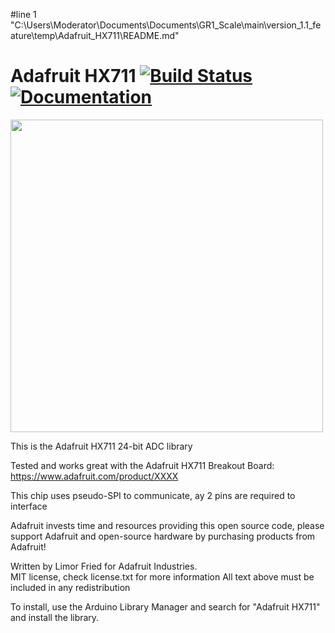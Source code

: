 #line 1 "C:\\Users\\Moderator\\Documents\\Documents\\GR1_Scale\\main\\version_1.1_feature\\temp\\Adafruit_HX711\\README.md"
# Adafruit HX711 [![Build Status](https://github.com/adafruit/Adafruit_HX711/workflows/Arduino%20Library%20CI/badge.svg)](https://github.com/adafruit/Adafruit_HX711/actions)[![Documentation](https://github.com/adafruit/ci-arduino/blob/master/assets/doxygen_badge.svg)](http://adafruit.github.io/Adafruit_HX711/html/index.html)

<a href="https://www.adafruit.com/products/xxxx"><img src="assets/board.jpg?raw=true" width="500px"></a>

This is the Adafruit HX711 24-bit ADC library

Tested and works great with the Adafruit HX711 Breakout Board: https://www.adafruit.com/product/XXXX

This chip uses pseudo-SPI to communicate, ay 2 pins are required to interface

Adafruit invests time and resources providing this open source code, please support Adafruit and open-source hardware by purchasing products from Adafruit!

Written by Limor Fried for Adafruit Industries.  
MIT license, check license.txt for more information
All text above must be included in any redistribution

To install, use the Arduino Library Manager and search for "Adafruit HX711" and install the library.
